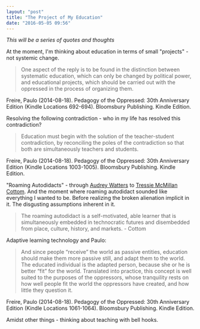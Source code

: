 ```yaml
---
layout: "post"
title: "The Project of My Education"
date: "2016-05-05 09:56"
---
```


_This will be a series of quotes and thoughts_

At the moment, I'm thinking about education in terms of small "projects" - not systemic change.

>One aspect of the reply is to be found in the distinction between systematic education, which can only be changed by political power, and educational projects, which should be carried out with the oppressed in the process of organizing them.

Freire, Paulo (2014-08-18). Pedagogy of the Oppressed: 30th Anniversary Edition (Kindle Locations 692-694). Bloomsbury Publishing. Kindle Edition.

Resolving the following contradiction - who in my life has resolved this contradiction?

>Education must begin with the solution of the teacher-student contradiction, by reconciling the poles of the contradiction so that both are simultaneously teachers and students.

Freire, Paulo (2014-08-18). Pedagogy of the Oppressed: 30th Anniversary Edition (Kindle Locations 1003-1005). Bloomsbury Publishing. Kindle Edition.

"Roaming Autodidacts" - through [Audrey Watters](http://hackeducation.com/2016/03/25/lifelong-learning-lol) to [Tressie McMillan Cottom](https://civic.mit.edu/blog/natematias/inequality-regimes-and-student-experience-in-online-learning-tressie-mcmillan-cottom). And the moment where roaming autodidact sounded like everything I wanted to be. Before realizing the broken alienation implicit in it. The disgusting assumptions inherent in it.

> The roaming autodidact is a self-motivated, able learner that is simultaneously embedded in technocratic futures and disembedded from place, culture, history, and markets. - Cottom

Adaptive learning technology and Paulo:

>And since people “receive” the world as passive entities, education should make them more passive still, and adapt them to the world. The educated individual is the adapted person, because she or he is better “fit” for the world. Translated into practice, this concept is well suited to the purposes of the oppressors, whose tranquility rests on how well people fit the world the oppressors have created, and how little they question it.

Freire, Paulo (2014-08-18). Pedagogy of the Oppressed: 30th Anniversary Edition (Kindle Locations 1061-1064). Bloomsbury Publishing. Kindle Edition.

Amidst other things - thinking about teaching with bell hooks.
